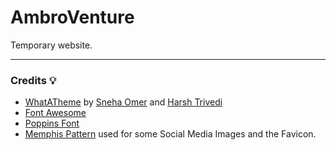 # AmbroVenture

Temporary website.

---

### Credits :bulb:
* [WhatATheme](https://github.com/thedevslot/WhatATheme) by [Sneha Omer](http://sassyecoder.github.io/) and [Harsh Trivedi](http://harsh98trivedi.github.io/)
* [Font Awesome](https://fontawesome.com/)
* [Poppins Font](https://fonts.google.com/specimen/Poppins)
* [Memphis Pattern](https://www.freepik.com/free-vector/memphis-pattern-background_4034913.htm#page=1&query=memphis%20pattern&position=23) used for some Social Media Images and the Favicon.

